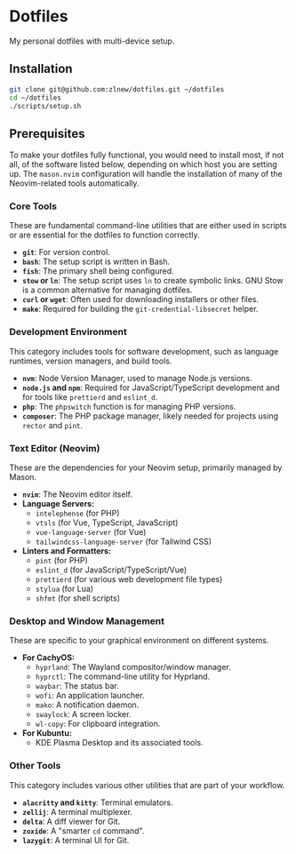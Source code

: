 # Dotfiles

My personal dotfiles with multi-device setup.

## Installation

```bash
git clone git@github.com:zlnew/dotfiles.git ~/dotfiles
cd ~/dotfiles
./scripts/setup.sh

```

## Prerequisites

To make your dotfiles fully functional, you would need to install most, if not all, of the software listed below, depending on which host you are setting up. The `mason.nvim` configuration will handle the installation of many of the Neovim-related tools automatically.

### Core Tools

These are fundamental command-line utilities that are either used in scripts or are essential for the dotfiles to function correctly.

*   **`git`**: For version control.
*   **`bash`**: The setup script is written in Bash.
*   **`fish`**: The primary shell being configured.
*   **`stow` or `ln`**: The setup script uses `ln` to create symbolic links. GNU Stow is a common alternative for managing dotfiles.
*   **`curl` or `wget`**: Often used for downloading installers or other files.
*   **`make`**: Required for building the `git-credential-libsecret` helper.

### Development Environment

This category includes tools for software development, such as language runtimes, version managers, and build tools.

*   **`nvm`**: Node Version Manager, used to manage Node.js versions.
*   **`node.js` and `npm`**: Required for JavaScript/TypeScript development and for tools like `prettierd` and `eslint_d`.
*   **`php`**: The `phpswitch` function is for managing PHP versions.
*   **`composer`**: The PHP package manager, likely needed for projects using `rector` and `pint`.

### Text Editor (Neovim)

These are the dependencies for your Neovim setup, primarily managed by Mason.

*   **`nvim`**: The Neovim editor itself.
*   **Language Servers:**
    *   `intelephense` (for PHP)
    *   `vtsls` (for Vue, TypeScript, JavaScript)
    *   `vue-language-server` (for Vue)
    *   `tailwindcss-language-server` (for Tailwind CSS)
*   **Linters and Formatters:**
    *   `pint` (for PHP)
    *   `eslint_d` (for JavaScript/TypeScript/Vue)
    *   `prettierd` (for various web development file types)
    *   `stylua` (for Lua)
    *   `shfmt` (for shell scripts)

### Desktop and Window Management

These are specific to your graphical environment on different systems.

*   **For CachyOS:**
    *   `hyprland`: The Wayland compositor/window manager.
    *   `hyprctl`: The command-line utility for Hyprland.
    *   `waybar`: The status bar.
    *   `wofi`: An application launcher.
    *   `mako`: A notification daemon.
    *   `swaylock`: A screen locker.
    *   `wl-copy`: For clipboard integration.
*   **For Kubuntu:**
    *   KDE Plasma Desktop and its associated tools.

### Other Tools

This category includes various other utilities that are part of your workflow.

*   **`alacritty` and `kitty`**: Terminal emulators.
*   **`zellij`**: A terminal multiplexer.
*   **`delta`**: A diff viewer for Git.
*   **`zoxide`**: A "smarter `cd` command".
*   **`lazygit`**: A terminal UI for Git.